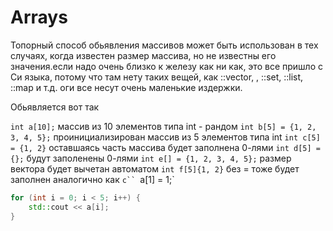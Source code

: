# Arrays
Топорный способ обьявления массивов может быть использован в тех случаях, когда известен размер массива, но не известны его значения.если надо очень близко к железу
как ни как, это все пришло с Си языка, потому что там нету таких вещей, как ::vector, , ::set, ::list, ::map и т.д. оги все несут очень маленькие издержки.

Обьявляется вот так

 `int a[10];` массив из 10 элементов типа int - рандом
`int b[5] = {1, 2, 3, 4, 5};` проинициализирован массив из 5 элементов типа int
`int c[5] = {1, 2}`  оставшаясь часть массива будет заполнена 0-лями
`int d[5] = {};`  будут заполенены 0-лями
`int e[] = {1, 2, 3, 4, 5};`  размер вектора будет вычетан автоматом
`int f[5]{1, 2}`  без = тоже будет заполнен аналогично как `c``
`a[1] = 1;`
```cpp
for (int i = 0; i < 5; i++) {
    std::cout << a[i];
}
```

